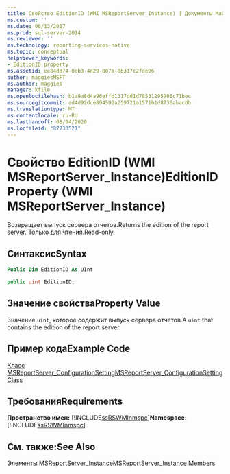 ```yaml
---
title: Свойство EditionID (WMI MSReportServer_Instance) | Документы Майкрософт
ms.custom: ''
ms.date: 06/13/2017
ms.prod: sql-server-2014
ms.reviewer: ''
ms.technology: reporting-services-native
ms.topic: conceptual
helpviewer_keywords:
- EditionID property
ms.assetid: ee84dd74-0eb3-4d29-807a-8b317c2fde96
author: maggiesMSFT
ms.author: maggies
manager: kfile
ms.openlocfilehash: b1a9a8d4a96effd1317dd1d78531295906c71bec
ms.sourcegitcommit: ad4d92dce894592a259721a1571b1d8736abacdb
ms.translationtype: MT
ms.contentlocale: ru-RU
ms.lasthandoff: 08/04/2020
ms.locfileid: "87733521"
---
```

# <a name="editionid-property-wmi-msreportserver_instance"></a><span data-ttu-id="bd93b-102">Свойство EditionID (WMI MSReportServer_Instance)</span><span class="sxs-lookup"><span data-stu-id="bd93b-102">EditionID Property (WMI MSReportServer_Instance)</span></span>
  <span data-ttu-id="bd93b-103">Возвращает выпуск сервера отчетов.</span><span class="sxs-lookup"><span data-stu-id="bd93b-103">Returns the edition of the report server.</span></span> <span data-ttu-id="bd93b-104">Только для чтения.</span><span class="sxs-lookup"><span data-stu-id="bd93b-104">Read-only.</span></span>  
  
## <a name="syntax"></a><span data-ttu-id="bd93b-105">Синтаксис</span><span class="sxs-lookup"><span data-stu-id="bd93b-105">Syntax</span></span>  
  
```vb  
Public Dim EditionID As UInt  
```  
  
```csharp  
public uint EditionID;  
```  
  
## <a name="property-value"></a><span data-ttu-id="bd93b-106">Значение свойства</span><span class="sxs-lookup"><span data-stu-id="bd93b-106">Property Value</span></span>  
 <span data-ttu-id="bd93b-107">Значение `uint`, которое содержит выпуск сервера отчетов.</span><span class="sxs-lookup"><span data-stu-id="bd93b-107">A `uint` that contains the edition of the report server.</span></span>  
  
## <a name="example-code"></a><span data-ttu-id="bd93b-108">Пример кода</span><span class="sxs-lookup"><span data-stu-id="bd93b-108">Example Code</span></span>  
 [<span data-ttu-id="bd93b-109">Класс MSReportServer_ConfigurationSetting</span><span class="sxs-lookup"><span data-stu-id="bd93b-109">MSReportServer_ConfigurationSetting Class</span></span>](msreportserver-configurationsetting-class.md)  
  
## <a name="requirements"></a><span data-ttu-id="bd93b-110">Требования</span><span class="sxs-lookup"><span data-stu-id="bd93b-110">Requirements</span></span>  
 <span data-ttu-id="bd93b-111">**Пространство имен:** [!INCLUDE[ssRSWMInmspc](../../includes/ssrswminmspc-md.md)]</span><span class="sxs-lookup"><span data-stu-id="bd93b-111">**Namespace:** [!INCLUDE[ssRSWMInmspc](../../includes/ssrswminmspc-md.md)]</span></span>  
  
## <a name="see-also"></a><span data-ttu-id="bd93b-112">См. также:</span><span class="sxs-lookup"><span data-stu-id="bd93b-112">See Also</span></span>  
 [<span data-ttu-id="bd93b-113">Элементы MSReportServer_Instance</span><span class="sxs-lookup"><span data-stu-id="bd93b-113">MSReportServer_Instance Members</span></span>](msreportserver-instance-members.md)  
  
  
